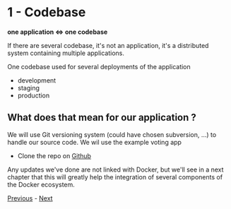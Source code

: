 # 1 - Codebase

**one application <=> one codebase**

If there are several codebase, it's not an application, it's a distributed system containing multiple applications.

One codebase used for several deployments of the application
* development
* staging
* production

## What does that mean for our application ?

We will use Git versioning system (could have chosen subversion, ...) to handle our source code. We wil use the example voting app

* Clone the repo on [Github](https://github.com/dockersamples/example-voting-app.git)

Any updates we've done are not linked with Docker, but we'll see in a next chapter that this will greatly help the integration of several components of the Docker ecosystem.

[Previous](00_application.md) - [Next](02_dependencies.md)
